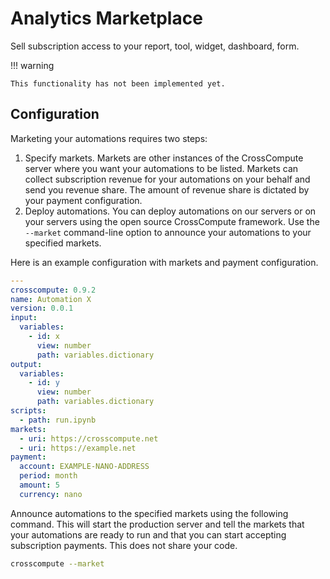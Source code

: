 # Analytics Marketplace

Sell subscription access to your report, tool, widget, dashboard, form.

!!! warning

    This functionality has not been implemented yet.

## Configuration

Marketing your automations requires two steps:

1. Specify markets. Markets are other instances of the CrossCompute server where you want your automations to be listed. Markets can collect subscription revenue for your automations on your behalf and send you revenue share. The amount of revenue share is dictated by your payment configuration.
2. Deploy automations. You can deploy automations on our servers or on your servers using the open source CrossCompute framework. Use the `--market` command-line option to announce your automations to your specified markets.

Here is an example configuration with markets and payment configuration.

```yaml
---
crosscompute: 0.9.2
name: Automation X
version: 0.0.1
input:
  variables:
    - id: x
      view: number
      path: variables.dictionary
output:
  variables:
    - id: y
      view: number
      path: variables.dictionary
scripts:
  - path: run.ipynb
markets:
  - uri: https://crosscompute.net
  - uri: https://example.net
payment:
  account: EXAMPLE-NANO-ADDRESS
  period: month
  amount: 5
  currency: nano
```

Announce automations to the specified markets using the following command. This will start the production server and tell the markets that your automations are ready to run and that you can start accepting subscription payments. This does not share your code.

```bash
crosscompute --market
```
